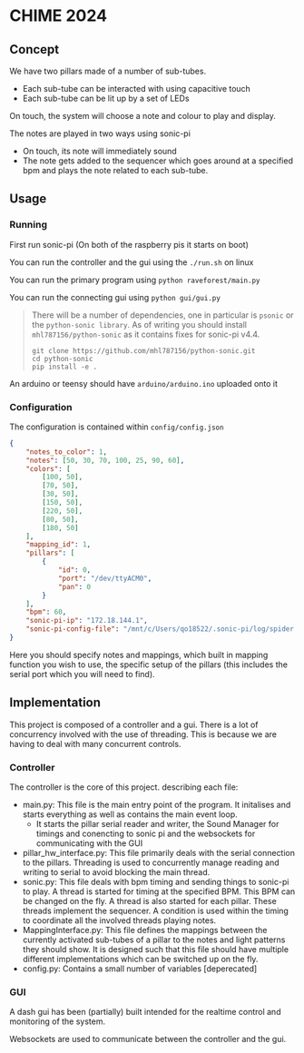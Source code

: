 # CHIME 2024 

## Concept

We have two pillars made of a number of sub-tubes. 

- Each sub-tube can be interacted with using capacitive touch
- Each sub-tube can be lit up by a set of LEDs

On touch, the system will choose a note and colour to play and display.

The notes are played in two ways using sonic-pi

- On touch, its note will immediately sound
- The note gets added to the sequencer which goes around at a specified bpm and plays the note related to each sub-tube.

## Usage

### Running

First run sonic-pi (On both of the raspberry pis it starts on boot)

You can run the controller and the gui using the `./run.sh` on linux

You can run the primary program using `python raveforest/main.py`

You can run the connecting gui using `python gui/gui.py`

> There will be a number of dependencies, one in particular is `psonic` or the `python-sonic library`. As of writing you should install `mhl787156/python-sonic` as it contains fixes for sonic-pi v4.4. 
> ```
> git clone https://github.com/mhl787156/python-sonic.git
> cd python-sonic
> pip install -e .
> ```

An arduino or teensy should have `arduino/arduino.ino` uploaded onto it

### Configuration

The configuration is contained within `config/config.json`

```json
{
    "notes_to_color": 1,
    "notes": [50, 30, 70, 100, 25, 90, 60],
    "colors": [
        [100, 50],
        [70, 50],
        [30, 50],
        [150, 50],
        [220, 50],
        [80, 50],
        [180, 50]
    ],
    "mapping_id": 1,
    "pillars": [
        {
            "id": 0,
            "port": "/dev/ttyACM0",
            "pan": 0
        }
    ],
    "bpm": 60,
    "sonic-pi-ip": "172.18.144.1",
    "sonic-pi-config-file": "/mnt/c/Users/qo18522/.sonic-pi/log/spider.log"
}

```

Here you should specify notes and mappings, which built in mapping function you wish to use, the specific setup of the pillars (this includes the serial port which you will need to find).

## Implementation

This project is composed of a controller and a gui. There is a lot of concurrency involved with the use of threading. This is because we are having to deal with many concurrent controls. 

### Controller

The controller is the core of this project. describing each file:

- main.py: This file is the main entry point of the program. It initalises and starts everything as well as contains the main event loop. 
    - It starts the pillar serial reader and writer, the Sound Manager for timings and conencting to sonic pi and the websockets for communicating with the GUI
- pillar_hw_interface.py: This file primarily deals with the serial connection to the pillars. Threading is used to concurrently manage reading and writing to serial to avoid blocking the main thread. 
- sonic.py: This file deals with bpm timing and sending things to sonic-pi to play. A thread is started for timing at the specified BPM. This BPM can be changed on the fly. A thread is also started for each pillar. These threads implement the sequencer. A condition is used within the timing to coordinate all the involved threads playing notes. 
- MappingInterface.py: This file defines the mappings between the currently activated sub-tubes of a pillar to the notes and light patterns they should show. It is designed such that this file should have multiple different implementations which can be switched up on the fly. 
- config.py: Contains a small number of variables [deperecated]

### GUI

A dash gui has been (partially) built intended for the realtime control and monitoring of the system. 

Websockets are used to communicate between the controller and the gui. 